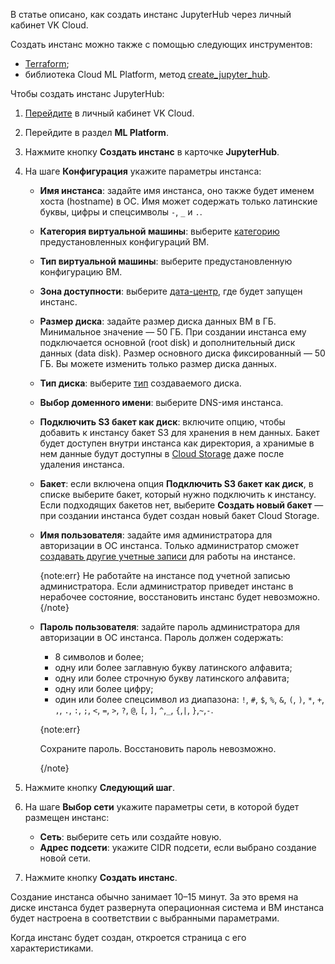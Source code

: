 В статье описано, как создать инстанс JupyterHub через личный кабинет VK Cloud.

Создать инстанс можно также с помощью следующих инструментов:

- [Terraform](/ru/tools-for-using-services/terraform/how-to-guides/mlplatform/jupyterhub);
- библиотека Cloud ML Platform, метод [create_jupyter_hub](../../../mlplatform-lib/lib-reference#create_jupyter_hub).

Чтобы создать инстанс JupyterHub:

1. [Перейдите](https://msk.cloud.vk.com/app/) в личный кабинет VK Cloud.
1. Перейдите в раздел **ML Platform**.
1. Нажмите кнопку **Создать инстанс** в карточке **JupyterHub**.
1. На шаге **Конфигурация** укажите параметры инстанса:

    - **Имя инстанса**: задайте имя инстанса, оно также будет именем хоста (hostname) в ОС. Имя может содержать только латинские буквы, цифры и спецсимволы `-`, `_` и `.`.
    - **Категория виртуальной машины**: выберите [категорию](/ru/computing/iaas/concepts/vm/flavor) предустановленных конфигураций ВМ.
    - **Тип виртуальной машины**: выберите предустановленную конфигурацию ВМ.
    - **Зона доступности**: выберите [дата-центр](/ru/intro/start/concepts/architecture#az), где будет запущен инстанс.
    - **Размер диска**: задайте размер диска данных ВМ в ГБ. Минимальное значение — 50 ГБ. При создании инстанса ему подключается основной (root disk) и дополнительный диск данных (data disk). Размер основного диска фиксированный — 50 ГБ. Вы можете изменить только размер диска данных.
    - **Тип диска**: выберите [тип](/ru/computing/iaas/concepts/data-storage/disk-types#disk_types) создаваемого диска.
    - **Выбор доменного имени**: выберите DNS-имя инстанса.
    - **Подключить S3 бакет как диск**: включите опцию, чтобы добавить к инстансу бакет S3 для хранения в нем данных. Бакет будет доступен внутри инстанса как директория, а хранимые в нем данные будут доступны в [Cloud Storage](/ru/storage/s3) даже после удаления инстанса.
    - **Бакет**: если включена опция **Подключить S3 бакет как диск**, в списке выберите бакет, который нужно подключить к инстансу. Если подходящих бакетов нет, выберите **Создать новый бакет** — при создании инстанса будет создан новый бакет Cloud Storage.  
    - **Имя пользователя**: задайте имя администратора для авторизации в ОС инстанса. Только администратор сможет [создавать другие учетные записи](../manage#create-users) для работы на инстансе.

        {note:err}
        Не работайте на инстансе под учетной записью администратора. Если администратор приведет инстанс в нерабочее состояние, восстановить инстанс будет невозможно.
        {/note}

    - **Пароль пользователя**: задайте пароль администратора для авторизации в ОС инстанса. Пароль должен содержать:

        - 8 символов и более;
        - одну или более заглавную букву латинского алфавита;
        - одну или более строчную букву латинского алфавита;
        - одну или более цифру;
        - один или более спецсимвол из диапазона: `!`, `#`, `$`, `%`, `&`, `(`, `)`, `*`, `+`, `,`, `.`, `:`, `;`, `<`, `=`, `>`, `?`, `@`, `[`, `]`, `^`,`_`, `{`,`|`, `}`,`~`,`-`.

        {note:err}

        Сохраните пароль. Восстановить пароль невозможно.

        {/note}

1. Нажмите кнопку **Следующий шаг**.

1. На шаге **Выбор сети** укажите параметры сети, в которой будет размещен инстанс:

    - **Сеть**: выберите сеть или создайте новую.
    - **Адрес подсети**: укажите CIDR подсети, если выбрано создание новой сети.

1. Нажмите кнопку **Создать инстанс**.

Создание инстанса обычно занимает 10–15 минут. За это время на диске инстанса будет развернута операционная система и ВМ инстанса будет настроена в соответствии с выбранными параметрами.

Когда инстанс будет создан, откроется страница с его характеристиками.
